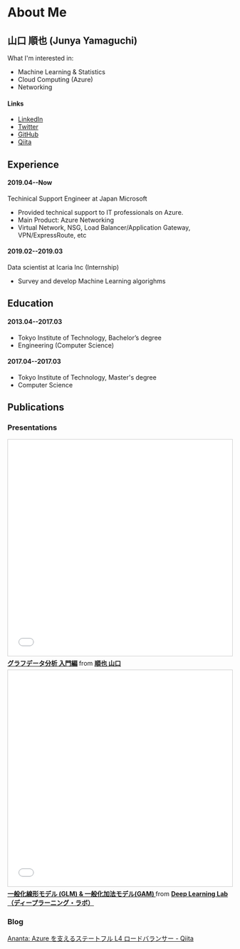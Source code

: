 # About Me

## 山口 順也 (Junya Yamaguchi)

What I'm interested in:

- Machine Learning & Statistics
- Cloud Computing (Azure)
- Networking 

#### Links

- [LinkedIn](https://www.linkedin.com/in/ja-junya-yamaguchi/)
- [Twitter](https://twitter.com/OpenJNY)
- [GitHub](https://github.com/OpenJNY)
- [Qiita](https://qiita.com/OpenJNY)

## Experience

#### 2019.04--Now

Techinical Support Engineer at Japan Microsoft
- Provided technical support to IT professionals on Azure.
- Main Product: Azure Networking
- Virtual Network, NSG, Load Balancer/Application Gateway, VPN/ExpressRoute, etc

#### 2019.02--2019.03

Data scientist at Icaria Inc (Internship)

- Survey and develop Machine Learning algorighms

## Education

#### 2013.04--2017.03

- Tokyo Institute of Technology, Bachelor’s degree
- Engineering (Computer Science)

#### 2017.04--2017.03

- Tokyo Institute of Technology, Master's degree
- Computer Science

## Publications

### Presentations

<iframe src="//www.slideshare.net/slideshow/embed_code/key/j3IMrfnJlDGT02" width="595" height="485" frameborder="0" marginwidth="0" marginheight="0" scrolling="no" style="border:1px solid #CCC; border-width:1px; margin-bottom:5px; max-width: 100%;" allowfullscreen> </iframe> <div style="margin-bottom:5px"> <strong> <a href="//www.slideshare.net/ssuser0c8361/20200212-227754437" title="グラフデータ分析 入門編" target="_blank">グラフデータ分析 入門編</a> </strong> from <strong><a href="https://www.slideshare.net/ssuser0c8361" target="_blank">順也 山口</a></strong> </div>

<iframe src="//www.slideshare.net/slideshow/embed_code/key/lcu3Bce9qJb9QP" width="595" height="485" frameborder="0" marginwidth="0" marginheight="0" scrolling="no" style="border:1px solid #CCC; border-width:1px; margin-bottom:5px; max-width: 100%;" allowfullscreen> </iframe> <div style="margin-bottom:5px"> <strong> <a href="//www.slideshare.net/DeepLearningLab/glm-gam" title="一般化線形モデル (GLM) &amp; 一般化加法モデル(GAM) " target="_blank">一般化線形モデル (GLM) &amp; 一般化加法モデル(GAM) </a> </strong> from <strong><a href="https://www.slideshare.net/DeepLearningLab" target="_blank">Deep Learning Lab（ディープラーニング・ラボ）</a></strong> </div>

### Blog

[Ananta: Azure を支えるステートフル L4 ロードバランサー - Qiita](https://qiita.com/OpenJNY/items/6c5e6614868c732dff3b)